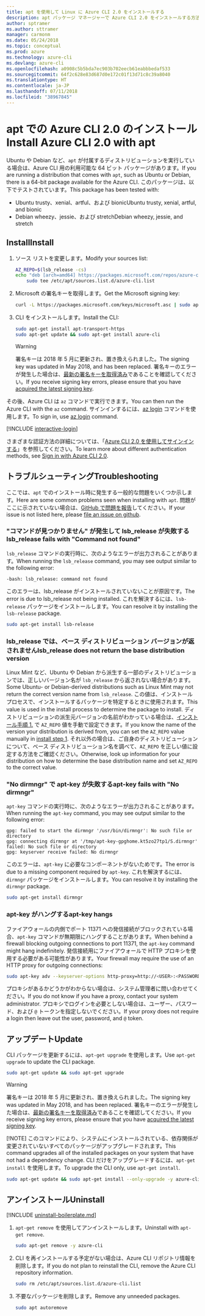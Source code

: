 ```yaml
---
title: apt を使用して Linux に Azure CLI 2.0 をインストールする
description: apt パッケージ マネージャーで Azure CLI 2.0 をインストールする方法
author: sptramer
ms.author: sttramer
manager: carmonm
ms.date: 05/24/2018
ms.topic: conceptual
ms.prod: azure
ms.technology: azure-cli
ms.devlang: azure-cli
ms.openlocfilehash: a0908c5b5bda7ec903b702eecb61eabbbedaf533
ms.sourcegitcommit: 64f2c628e83d687d0e172c01f13d71c8c39a8040
ms.translationtype: HT
ms.contentlocale: ja-JP
ms.lasthandoff: 07/11/2018
ms.locfileid: "38967845"
---
```

# <a name="install-azure-cli-20-with-apt"></a><span data-ttu-id="f9eef-103">apt での Azure CLI 2.0 のインストール</span><span class="sxs-lookup"><span data-stu-id="f9eef-103">Install Azure CLI 2.0 with apt</span></span>

<span data-ttu-id="f9eef-104">Ubuntu や Debian など、`apt` が付属するディストリビューションを実行している場合は、Azure CLI 用の利用可能な 64 ビット パッケージがあります。</span><span class="sxs-lookup"><span data-stu-id="f9eef-104">If you are running a distribution that comes with `apt`, such as Ubuntu or Debian, there is a 64-bit package available for the Azure CLI.</span></span> <span data-ttu-id="f9eef-105">このパッケージは、以下でテストされています。</span><span class="sxs-lookup"><span data-stu-id="f9eef-105">This package has been tested with:</span></span>

* <span data-ttu-id="f9eef-106">Ubuntu trusty、xenial、artful、および bionic</span><span class="sxs-lookup"><span data-stu-id="f9eef-106">Ubuntu trusty, xenial, artful, and bionic</span></span>
* <span data-ttu-id="f9eef-107">Debian wheezy、jessie、および stretch</span><span class="sxs-lookup"><span data-stu-id="f9eef-107">Debian wheezy, jessie, and stretch</span></span>

## <a name="install"></a><span data-ttu-id="f9eef-108">Install</span><span class="sxs-lookup"><span data-stu-id="f9eef-108">Install</span></span>

1. <div id="install-step-1"/><span data-ttu-id="f9eef-109">ソース リストを変更します。</span><span class="sxs-lookup"><span data-stu-id="f9eef-109">Modify your sources list:</span></span>

    ```bash
    AZ_REPO=$(lsb_release -cs)
    echo "deb [arch=amd64] https://packages.microsoft.com/repos/azure-cli/ $AZ_REPO main" | \
        sudo tee /etc/apt/sources.list.d/azure-cli.list
    ```

2. <div id="signingKey"/><span data-ttu-id="f9eef-110">Microsoft の署名キーを取得します。</span><span class="sxs-lookup"><span data-stu-id="f9eef-110">Get the Microsoft signing key:</span></span>

   ```bash
   curl -L https://packages.microsoft.com/keys/microsoft.asc | sudo apt-key add -
   ```

3. <span data-ttu-id="f9eef-111">CLI をインストールします。</span><span class="sxs-lookup"><span data-stu-id="f9eef-111">Install the CLI:</span></span>

   ```bash
   sudo apt-get install apt-transport-https
   sudo apt-get update && sudo apt-get install azure-cli
   ```

   > [!WARNING]
   > <span data-ttu-id="f9eef-112">署名キーは 2018 年 5 月に更新され、置き換えられました。</span><span class="sxs-lookup"><span data-stu-id="f9eef-112">The signing key was updated in May 2018, and has been replaced.</span></span> <span data-ttu-id="f9eef-113">署名キーのエラーが発生した場合は、[最新の署名キーを取得済み](#signingKey)であることを確認してください。</span><span class="sxs-lookup"><span data-stu-id="f9eef-113">If you receive signing key errors, please ensure that you have [acquired the latest signing key](#signingKey).</span></span>

<span data-ttu-id="f9eef-114">その後、Azure CLI は `az` コマンドで実行できます。</span><span class="sxs-lookup"><span data-stu-id="f9eef-114">You can then run the Azure CLI with the `az` command.</span></span> <span data-ttu-id="f9eef-115">サインインするには、[az login](/cli/azure/reference-index#az-login) コマンドを使用します。</span><span class="sxs-lookup"><span data-stu-id="f9eef-115">To sign in, use [az login](/cli/azure/reference-index#az-login) command.</span></span>

[!INCLUDE [interactive-login](includes/interactive-login.md)]

<span data-ttu-id="f9eef-116">さまざまな認証方法の詳細については、「[Azure CLI 2.0 を使用してサインインする](authenticate-azure-cli.md)」を参照してください。</span><span class="sxs-lookup"><span data-stu-id="f9eef-116">To learn more about different authentication methods, see [Sign in with Azure CLI 2.0](authenticate-azure-cli.md).</span></span>

## <a name="troubleshooting"></a><span data-ttu-id="f9eef-117">トラブルシューティング</span><span class="sxs-lookup"><span data-stu-id="f9eef-117">Troubleshooting</span></span>

<span data-ttu-id="f9eef-118">ここでは、`apt` でのインストール時に発生する一般的な問題をいくつか示します。</span><span class="sxs-lookup"><span data-stu-id="f9eef-118">Here are some common problems seen when installing with `apt`.</span></span> <span data-ttu-id="f9eef-119">問題がここに示されていない場合は、[GitHub で問題を報告](https://github.com/Azure/azure-cli/issues)してください。</span><span class="sxs-lookup"><span data-stu-id="f9eef-119">If your issue is not listed here, please [file an issue on github](https://github.com/Azure/azure-cli/issues).</span></span>

### <a name="lsbrelease-fails-with-command-not-found"></a><span data-ttu-id="f9eef-120">"コマンドが見つかりません" が発生して lsb_release が失敗する</span><span class="sxs-lookup"><span data-stu-id="f9eef-120">lsb_release fails with "Command not found"</span></span>

<span data-ttu-id="f9eef-121">`lsb_release` コマンドの実行時に、次のようなエラーが出力されることがあります。</span><span class="sxs-lookup"><span data-stu-id="f9eef-121">When running the `lsb_release` command, you may see output similar to the following error:</span></span>

```output
-bash: lsb_release: command not found
```

<span data-ttu-id="f9eef-122">このエラーは、lsb_release がインストールされていないことが原因です。</span><span class="sxs-lookup"><span data-stu-id="f9eef-122">The error is due to lsb_release not being installed.</span></span> <span data-ttu-id="f9eef-123">これを解決するには、`lsb-release` パッケージをインストールします。</span><span class="sxs-lookup"><span data-stu-id="f9eef-123">You can resolve it by installing the `lsb-release` package.</span></span>

```bash
sudo apt-get install lsb-release
```

### <a name="lsbrelease-does-not-return-the-base-distribution-version"></a><span data-ttu-id="f9eef-124">lsb_release では、ベース ディストリビューション バージョンが返されません</span><span class="sxs-lookup"><span data-stu-id="f9eef-124">lsb_release does not return the base distribution version</span></span>

<span data-ttu-id="f9eef-125">Linux Mint など、Ubuntu や Debian から派生する一部のディストリビューションでは、正しいバージョン名が `lsb_release` から返されない場合があります。</span><span class="sxs-lookup"><span data-stu-id="f9eef-125">Some Ubuntu- or Debian-derived distributions such as Linux Mint may not return the correct version name from `lsb_release`.</span></span> <span data-ttu-id="f9eef-126">この値は、インストール プロセスで、インストールするパッケージを特定するときに使用されます。</span><span class="sxs-lookup"><span data-stu-id="f9eef-126">This value is used in the install process to determine the package to install.</span></span> <span data-ttu-id="f9eef-127">ディストリビューションの派生元バージョンの名前がわかっている場合は、[インストール手順 1.](#install-step-1) で `AZ_REPO` 値を手動で設定できます。</span><span class="sxs-lookup"><span data-stu-id="f9eef-127">If you know the name of the version your distribution is derived from, you can set the `AZ_REPO` value manually in [install step 1](#install-step-1).</span></span> <span data-ttu-id="f9eef-128">それ以外の場合は、ご自身のディストリビューションについて、ベース ディストリビューション名を調べて、`AZ_REPO` を正しい値に設定する方法をご確認ください。</span><span class="sxs-lookup"><span data-stu-id="f9eef-128">Otherwise, look up information for your distribution on how to determine the base distribution name and set `AZ_REPO` to the correct value.</span></span>

### <a name="apt-key-fails-with-no-dirmngr"></a><span data-ttu-id="f9eef-129">"No dirmngr" で apt-key が失敗する</span><span class="sxs-lookup"><span data-stu-id="f9eef-129">apt-key fails with "No dirmngr"</span></span>

<span data-ttu-id="f9eef-130">`apt-key` コマンドの実行時に、次のようなエラーが出力されることがあります。</span><span class="sxs-lookup"><span data-stu-id="f9eef-130">When running the `apt-key` command, you may see output similar to the following error:</span></span>

```output
gpg: failed to start the dirmngr '/usr/bin/dirmngr': No such file or directory
gpg: connecting dirmngr at '/tmp/apt-key-gpghome.kt5zo27tp1/S.dirmngr' failed: No such file or directory
gpg: keyserver receive failed: No dirmngr
```

<span data-ttu-id="f9eef-131">このエラーは、`apt-key` に必要なコンポーネントがないためです。</span><span class="sxs-lookup"><span data-stu-id="f9eef-131">The error is due to a missing component required by `apt-key`.</span></span> <span data-ttu-id="f9eef-132">これを解決するには、`dirmngr` パッケージをインストールします。</span><span class="sxs-lookup"><span data-stu-id="f9eef-132">You can resolve it by installing the `dirmngr` package.</span></span>

```bash
sudo apt-get install dirmngr
```

### <a name="apt-key-hangs"></a><span data-ttu-id="f9eef-133">apt-key がハングする</span><span class="sxs-lookup"><span data-stu-id="f9eef-133">apt-key hangs</span></span>

<span data-ttu-id="f9eef-134">ファイアウォールの内側でポート 11371 への発信接続がブロックされている場合、`apt-key` コマンドが無期限にハングすることがあります。</span><span class="sxs-lookup"><span data-stu-id="f9eef-134">When behind a firewall blocking outgoing connections to port 11371, the `apt-key` command might hang indefinitely.</span></span> <span data-ttu-id="f9eef-135">発信接続用にファイアウォールで HTTP プロキシを使用する必要がある可能性があります。</span><span class="sxs-lookup"><span data-stu-id="f9eef-135">Your firewall may require the use of an HTTP proxy for outgoing connections:</span></span>

```bash
sudo apt-key adv --keyserver-options http-proxy=http://<USER>:<PASSWORD>@<PROXY-HOST>:<PROXY-PORT>/ --keyserver packages.microsoft.com --recv-keys 52E16F86FEE04B979B07E28DB02C46DF417A0893
```

<span data-ttu-id="f9eef-136">プロキシがあるかどうかがわからない場合は、システム管理者に問い合わせてください。</span><span class="sxs-lookup"><span data-stu-id="f9eef-136">If you do not know if you have a proxy, contact your system administrator.</span></span> <span data-ttu-id="f9eef-137">プロキシでログインを必要としない場合は、ユーザー、パスワード、および `@` トークンを指定しないでください。</span><span class="sxs-lookup"><span data-stu-id="f9eef-137">If your proxy does not require a login then leave out the user, password, and `@` token.</span></span>

## <a name="update"></a><span data-ttu-id="f9eef-138">アップデート</span><span class="sxs-lookup"><span data-stu-id="f9eef-138">Update</span></span>

<span data-ttu-id="f9eef-139">CLI パッケージを更新するには、`apt-get upgrade` を使用します。</span><span class="sxs-lookup"><span data-stu-id="f9eef-139">Use `apt-get upgrade` to update the CLI package.</span></span>

   ```bash
   sudo apt-get update && sudo apt-get upgrade
   ```

> [!WARNING]
> <span data-ttu-id="f9eef-140">署名キーは 2018 年 5 月に更新され、置き換えられました。</span><span class="sxs-lookup"><span data-stu-id="f9eef-140">The signing key was updated in May 2018, and has been replaced.</span></span> <span data-ttu-id="f9eef-141">署名キーのエラーが発生した場合は、[最新の署名キーを取得済み](#signingKey)であることを確認してください。</span><span class="sxs-lookup"><span data-stu-id="f9eef-141">If you receive signing key errors, please ensure that you have [acquired the latest signing key](#signingKey).</span></span>
>
> [!NOTE]
> <span data-ttu-id="f9eef-142">このコマンドにより、システムにインストールされている、依存関係が変更されていないすべてのパッケージがアップグレードされます。</span><span class="sxs-lookup"><span data-stu-id="f9eef-142">This command upgrades all of the installed packages on your system that have not had a dependency change.</span></span>
> <span data-ttu-id="f9eef-143">CLI だけをアップグレードするには、`apt-get install` を使用します。</span><span class="sxs-lookup"><span data-stu-id="f9eef-143">To upgrade the CLI only, use `apt-get install`.</span></span>
> ```bash
> sudo apt-get update && sudo apt-get install --only-upgrade -y azure-cli
> ```

## <a name="uninstall"></a><span data-ttu-id="f9eef-144">アンインストール</span><span class="sxs-lookup"><span data-stu-id="f9eef-144">Uninstall</span></span>

[!INCLUDE [uninstall-boilerplate.md](includes/uninstall-boilerplate.md)]

1. <span data-ttu-id="f9eef-145">`apt-get remove` を使用してアンインストールします。</span><span class="sxs-lookup"><span data-stu-id="f9eef-145">Uninstall with `apt-get remove`.</span></span>

    ```bash
    sudo apt-get remove -y azure-cli
    ```

2. <span data-ttu-id="f9eef-146">CLI を再インストールする予定がない場合は、Azure CLI リポジトリ情報を削除します。</span><span class="sxs-lookup"><span data-stu-id="f9eef-146">If you do not plan to reinstall the CLI, remove the Azure CLI repository information.</span></span>

   ```bash
   sudo rm /etc/apt/sources.list.d/azure-cli.list
   ```

3. <span data-ttu-id="f9eef-147">不要なパッケージを削除します。</span><span class="sxs-lookup"><span data-stu-id="f9eef-147">Remove any unneeded packages.</span></span>

   ```bash
   sudo apt autoremove
   ```
